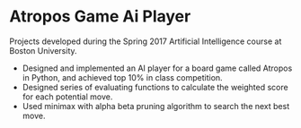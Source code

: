# Atropos Game Ai Player
Projects developed during the Spring 2017 Artificial Intelligence course at Boston University.

* Designed and implemented an AI player for a board game called Atropos in Python, and achieved top
10% in class competition.
* Designed series of evaluating functions to calculate the weighted score for each potential move.
* Used minimax with alpha beta pruning algorithm to search the next best move.
